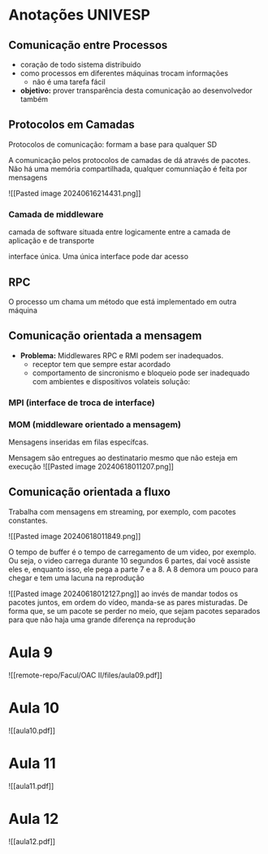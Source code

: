 
# Anotações UNIVESP

## Comunicação entre Processos 

* coração de todo sistema distribuido
* como processos em diferentes máquinas trocam informações 
	* não é uma tarefa fácil
* **objetivo:** prover transparência desta comunicação ao desenvolvedor também

## Protocolos em Camadas
Protocolos de comunicação: formam a base para qualquer SD

A comunicação pelos protocolos de camadas de dá através de pacotes.  Não há uma memória compartilhada, qualquer comunniação é feita por mensagens


![[Pasted image 20240616214431.png]]

### Camada de middleware

camada de software situada entre logicamente entre a camada de aplicação e de transporte

interface única. Uma única interface pode dar acesso 



## RPC

O processo um chama um método que está implementado em outra máquina



## Comunicação orientada a mensagem
* **Problema:** Middlewares RPC e RMI podem ser inadequados.
	* receptor tem que sempre estar acordado
	* comportamento de sincronismo e bloqueio pode ser inadequado com ambientes e dispositivos volateis
solução:
### MPI (interface de troca de interface)


### MOM (middleware orientado a mensagem)
Mensagens inseridas em filas específcas. 

Mensagem são entregues ao destinatario mesmo que não esteja em execução
![[Pasted image 20240618011207.png]]




## Comunicação orientada a fluxo

Trabalha com mensagens em streaming, por exemplo, com pacotes constantes.


![[Pasted image 20240618011849.png]]

O tempo de buffer é o tempo de carregamento de um video, por exemplo. Ou seja, o video carrega durante 10 segundos 6 partes, daí você assiste eles e, enquanto isso, ele pega a parte 7 e a 8. A 8 demora um pouco para chegar e tem uma lacuna na reprodução



![[Pasted image 20240618012127.png]]
ao invés de mandar todos os pacotes juntos, em ordem do vídeo, manda-se as pares misturadas. De forma que, se um pacote se perder no meio, que sejam pacotes separados para que não haja uma grande diferença na reprodução












# Aula 9

![[remote-repo/Facul/OAC II/files/aula09.pdf]]

# Aula 10

![[aula10.pdf]]
# Aula 11
![[aula11.pdf]]

# Aula 12
![[aula12.pdf]]